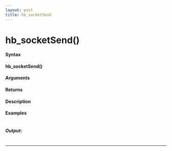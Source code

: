 ```yaml
---
layout: post
title: hb_socketSend
---
```


# hb_socketSend()


#### Syntax

#### hb_socketSend()

#### Arguments

#### Returns

#### Description

#### Examples

```

```

##### Output:

```

```

---